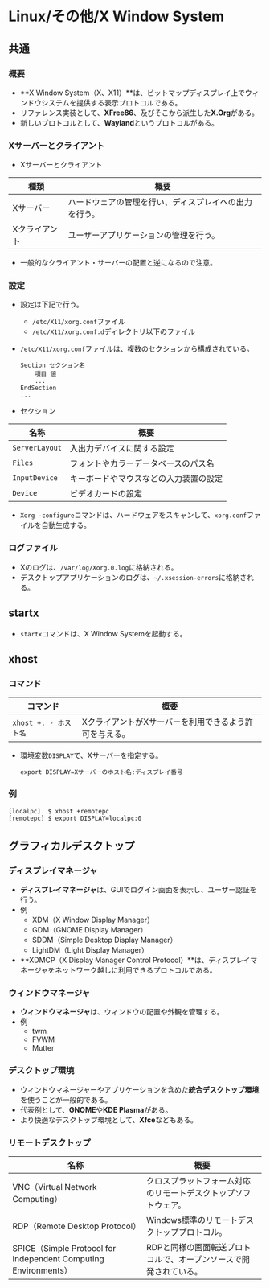 # Linux/その他/X Window System

## 共通

### 概要

- **X Window System（X、X11）**は、ビットマップディスプレイ上でウィンドウシステムを提供する表示プロトコルである。
- リファレンス実装として、**XFree86**、及びそこから派生した**X.Org**がある。
- 新しいプロトコルとして、**Wayland**というプロトコルがある。

### Xサーバーとクライアント

- Xサーバーとクライアント

| 種類          | 概要                                                   |
| ------------- | ------------------------------------------------------ |
| Xサーバー     | ハードウェアの管理を行い、ディスプレイへの出力を行う。 |
| Xクライアント | ユーザーアプリケーションの管理を行う。                 |

- 一般的なクライアント・サーバーの配置と逆になるので注意。

### 設定

- 設定は下記で行う。

  - `/etc/X11/xorg.conf`ファイル
  - `/etc/X11/xorg.conf.d`ディレクトリ以下のファイル

- `/etc/X11/xorg.conf`ファイルは、複数のセクションから構成されている。

  ```text
  Section セクション名
      項目 値
      ...
  EndSection
  ...
  ```

- セクション

| 名称           | 概要                                   |
| -------------- | -------------------------------------- |
| `ServerLayout` | 入出力デバイスに関する設定             |
| `Files`        | フォントやカラーデータベースのパス名   |
| `InputDevice`  | キーボードやマウスなどの入力装置の設定 |
| `Device`       | ビデオカードの設定                     |

- `Xorg -configure`コマンドは、ハードウェアをスキャンして、`xorg.conf`ファイルを自動生成する。

### ログファイル

- Xのログは、`/var/log/Xorg.0.log`に格納される。
- デスクトップアプリケーションのログは、`~/.xsession-errors`に格納される。

## startx

- `startx`コマンドは、X Window Systemを起動する。

## xhost

### コマンド

|コマンド|概要|
|---|---|
|`xhost +, - ホスト名`|XクライアントがXサーバーを利用できるよう許可を与える。|

- 環境変数`DISPLAY`で、Xサーバーを指定する。

  ```text
  export DISPLAY=Xサーバーのホスト名:ディスプレイ番号
  ```

### 例

```bash
[localpc]  $ xhost +remotepc
[remotepc] $ export DISPLAY=localpc:0
```

## グラフィカルデスクトップ

### ディスプレイマネージャ

- **ディスプレイマネージャ**は、GUIでログイン画面を表示し、ユーザー認証を行う。
- 例
  - XDM（X Window Display Manager）
  - GDM（GNOME Display Manager）
  - SDDM（Simple Desktop Display Manager）
  - LightDM（Light Display Manager）
- **XDMCP（X Display Manager Control Protocol）**は、ディスプレイマネージャをネットワーク越しに利用できるプロトコルである。

### ウィンドウマネージャ

- **ウィンドウマネージャ**は、ウィンドウの配置や外観を管理する。
- 例
  - twm
  - FVWM
  - Mutter

### デスクトップ環境

- ウィンドウマネージャーやアプリケーションを含めた**統合デスクトップ環境**を使うことが一般的である。
- 代表例として、**GNOME**や**KDE Plasma**がある。
- より快適なデスクトップ環境として、**Xfce**などもある。

### リモートデスクトップ

| 名称                                                         | 概要                                                         |
| ------------------------------------------------------------ | ------------------------------------------------------------ |
| VNC（Virtual Network Computing）                             | クロスプラットフォーム対応のリモートデスクトップソフトウェア。 |
| RDP（Remote Desktop Protocol）                               | Windows標準のリモートデスクトッププロトコル。                |
| SPICE（Simple Protocol for Independent Computing Environments） | RDPと同様の画面転送プロトコルで、オープンソースで開発されている。 |
